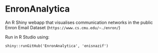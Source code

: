 # EnronAnalytica
An R Shiny webapp that visualises communication networks in the public Enron Email Dataset (`https://www.cs.cmu.edu/~./enron/`)

Run in R Studio using:

`shiny::runGitHub('EnronAnalytica', 'enisnazif')`
